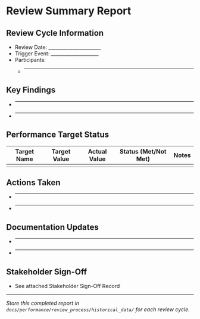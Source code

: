 # Review Summary Report

## Review Cycle Information
- Review Date: ______________________
- Trigger Event: ____________________
- Participants:
  - ________________________________

## Key Findings
- __________________________________________________________
- __________________________________________________________

## Performance Target Status
| Target Name         | Target Value | Actual Value | Status (Met/Not Met) | Notes                  |
|--------------------|-------------|-------------|----------------------|------------------------|
|                    |             |             |                      |                        |

## Actions Taken
- __________________________________________________________
- __________________________________________________________

## Documentation Updates
- __________________________________________________________
- __________________________________________________________

## Stakeholder Sign-Off
- See attached Stakeholder Sign-Off Record

---

*Store this completed report in `docs/performance/review_process/historical_data/` for each review cycle.* 